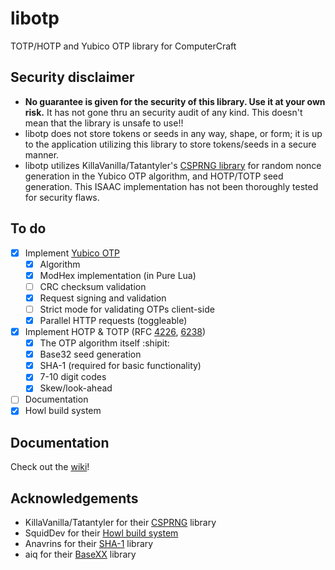 # libotp

TOTP/HOTP and Yubico OTP library for ComputerCraft

## Security disclaimer

- **No guarantee is given for the security of this library. Use it at your own risk.** It has not gone thru an security audit of any kind. This doesn't mean that the library is unsafe to use!!
- libotp does not store tokens or seeds in any way, shape, or form; it is up to the application utilizing this library to store tokens/seeds in a secure manner.
- libotp utilizes KillaVanilla/Tatantyler's [CSPRNG library](https://pastebin.com/D1th4Htw) for random nonce generation in the Yubico OTP algorithm, and HOTP/TOTP seed generation. This ISAAC implementation has not been thoroughly tested for security flaws.

## To do

- [x] Implement [Yubico OTP](https://developers.yubico.com/OTP/)
  - [x] Algorithm
  - [x] ModHex implementation (in Pure Lua)
  - [ ] CRC checksum validation
  - [x] Request signing and validation
  - [ ] Strict mode for validating OTPs client-side
  - [x] Parallel HTTP requests (toggleable)
- [x] Implement HOTP & TOTP (RFC [4226](https://tools.ietf.org/html/rfc4226), [6238](https://tools.ietf.org/html/rfc6238))
  - [x] The OTP algorithm itself :shipit:
  - [x] Base32 seed generation
  - [x] SHA-1 (required for basic functionality)
  - [x] 7-10 digit codes
  - [x] Skew/look-ahead
- [ ] Documentation
- [x] Howl build system

## Documentation

Check out the [wiki](https://github.com/UpsilonDev/libotp/wiki)!

## Acknowledgements

- KillaVanilla/Tatantyler for their [CSPRNG](https://pastebin.com/D1th4Htw) library
- SquidDev for their [Howl build system](https://github.com/SquidDev-CC/Howl)
- Anavrins for their [SHA-1](https://pastebin.com/SfL7vxP3) library
- aiq for their [BaseXX](https://github.com/aiq/basexx) library
